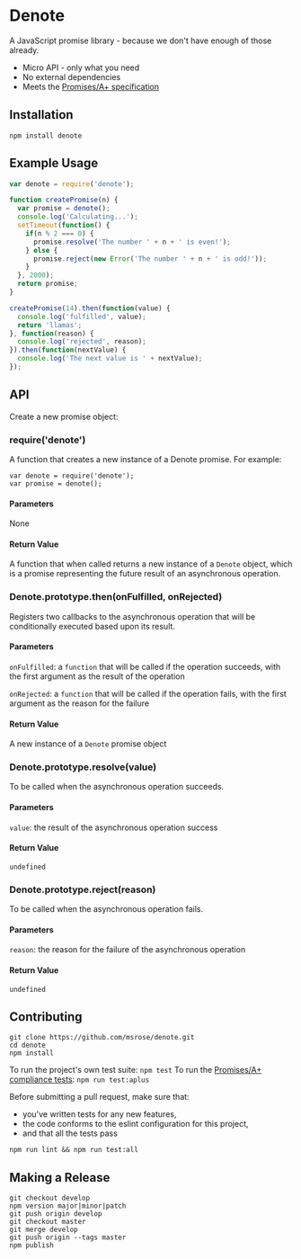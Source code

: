 # Denote

A JavaScript promise library - because we don't have enough of those already.

- Micro API - only what you need
- No external dependencies
- Meets the [Promises/A+ specification](https://promisesaplus.com/)

## Installation

```
npm install denote
```

## Example Usage

```js
var denote = require('denote');

function createPromise(n) {
  var promise = denote();
  console.log('Calculating...');
  setTimeout(function() {
    if(n % 2 === 0) {
      promise.resolve('The number ' + n + ' is even!');
    } else {
      promise.reject(new Error('The number ' + n + ' is odd!'));
    }
  }, 2000);
  return promise;
}

createPromise(14).then(function(value) {
  console.log('fulfilled', value);
  return 'llamas';
}, function(reason) {
  console.log('rejected', reason);
}).then(function(nextValue) {
  console.log('The next value is ' + nextValue);
});
```

## API

Create a new promise object:

### require('denote')

A function that creates a new instance of a Denote promise.
For example:

```
var denote = require('denote');
var promise = denote();
```

#### Parameters

None

#### Return Value

A function that when called returns a new instance of a `Denote` object,
which is a promise representing the future result of an asynchronous operation.

### Denote.prototype.then(onFulfilled, onRejected)

Registers two callbacks to the asynchronous operation that will be conditionally
executed based upon its result.

#### Parameters

`onFulfilled`: a `function` that will be called if the operation succeeds,
with the first argument as the result of the operation

`onRejected`: a `function` that will be called if the operation fails,
with the first argument as the reason for the failure

#### Return Value

A new instance of a `Denote` promise object

### Denote.prototype.resolve(value)

To be called when the asynchronous operation succeeds.

#### Parameters

`value`: the result of the asynchronous operation success

#### Return Value

`undefined`

### Denote.prototype.reject(reason)

To be called when the asynchronous operation fails.

#### Parameters

`reason`: the reason for the failure of the asynchronous operation

#### Return Value

`undefined`

## Contributing

```
git clone https://github.com/msrose/denote.git
cd denote
npm install
```

To run the project's own test suite: `npm test`
To run the [Promises/A+ compliance tests](https://github.com/promises-aplus/promises-tests): `npm run test:aplus`

Before submitting a pull request, make sure that:
- you've written tests for any new features,
- the code conforms to the eslint configuration for this project,
- and that all the tests pass

```
npm run lint && npm run test:all
```

## Making a Release

```
git checkout develop
npm version major|minor|patch
git push origin develop
git checkout master
git merge develop
git push origin --tags master
npm publish
```
